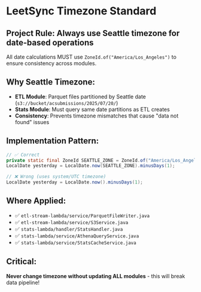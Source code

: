# LeetSync Timezone Standard

## **Project Rule: Always use Seattle timezone for date-based operations**

All date calculations MUST use `ZoneId.of("America/Los_Angeles")` to ensure consistency across modules.

## **Why Seattle Timezone:**
- **ETL Module**: Parquet files partitioned by Seattle date (`s3://bucket/acsubmissions/2025/07/20/`)
- **Stats Module**: Must query same date partitions as ETL creates
- **Consistency**: Prevents timezone mismatches that cause "data not found" issues

## **Implementation Pattern:**
```java
// ✅ Correct
private static final ZoneId SEATTLE_ZONE = ZoneId.of("America/Los_Angeles");
LocalDate yesterday = LocalDate.now(SEATTLE_ZONE).minusDays(1);

// ❌ Wrong (uses system/UTC timezone)  
LocalDate yesterday = LocalDate.now().minusDays(1);
```

## **Where Applied:**
- ✅ `etl-stream-lambda/service/ParquetFileWriter.java` 
- ✅ `etl-stream-lambda/service/S3Service.java`
- ✅ `stats-lambda/handler/StatsHandler.java`
- ✅ `stats-lambda/service/AthenaQueryService.java`
- ✅ `stats-lambda/service/StatsCacheService.java`

## **Critical:**
**Never change timezone without updating ALL modules** - this will break data pipeline!